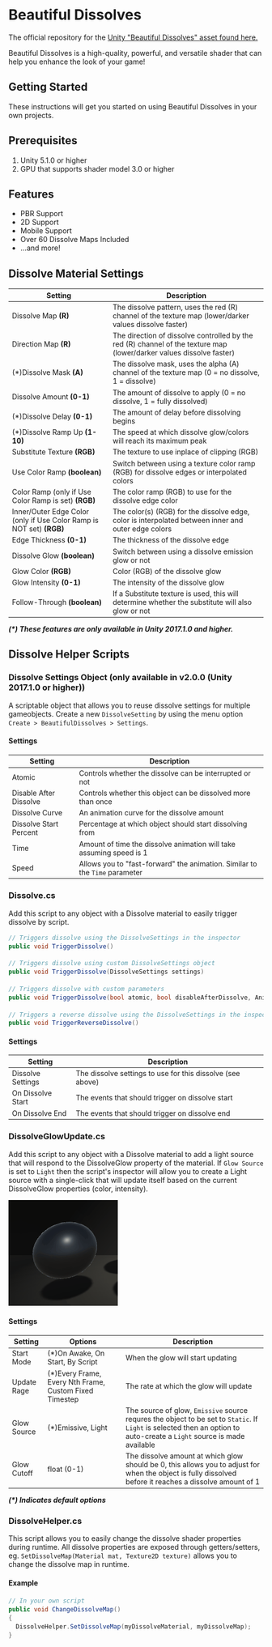# Beautiful Dissolves

The official repository for the [Unity "Beautiful Dissolves" asset found here.](https://www.assetstore.unity3d.com/en/#!/content/47771)

Beautiful Dissolves is a high-quality, powerful, and versatile shader that can help you enhance the look of your game!

## Getting Started

These instructions will get you started on using Beautiful Dissolves in your own projects.

## Prerequisites

1. Unity 5.1.0 or higher
2. GPU that supports shader model 3.0 or higher

## Features

* PBR Support
* 2D Support
* Mobile Support
* Over 60 Dissolve Maps Included
* ...and more!

## Dissolve Material Settings
| Setting        | Description  |
| ------------- |-------------|
| Dissolve Map **(R)**    | The dissolve pattern, uses the red (R) channel of the texture map (lower/darker values dissolve faster) |
| Direction Map **(R)**     | The direction of dissolve controlled by the red (R) channel of the texture map (lower/darker values dissolve faster)     |
| (\*)Dissolve Mask **(A)** | The dissolve mask, uses the alpha (A) channel of the texture map (0 = no dissolve, 1 = dissolve)      |
| Dissolve Amount **(0-1)** | The amount of dissolve to apply (0 = no dissolve, 1 = fully dissolved) |
| (\*)Dissolve Delay **(0-1)** | The amount of delay before dissolving begins |
| (\*)Dissolve Ramp Up **(1-10)** | The speed at which dissolve glow/colors will reach its maximum peak |
| Substitute Texture **(RGB)** | The texture to use inplace of clipping (RGB) |
| Use Color Ramp **(boolean)** | Switch between using a texture color ramp (RGB) for dissolve edges or interpolated colors |
| Color Ramp (only if Use Color Ramp is set) **(RGB)** | The color ramp (RGB) to use for the dissolve edge color |
| Inner/Outer Edge Color (only if Use Color Ramp is NOT set) **(RGB)** | The color(s) (RGB) for the dissolve edge, color is interpolated between inner and outer edge colors |
| Edge Thickness **(0-1)** | The thickness of the dissolve edge |
| Dissolve Glow **(boolean)** | Switch between using a dissolve emission glow or not |
| Glow Color **(RGB)** | Color (RGB) of the dissolve glow |
| Glow Intensity **(0-1)** | The intensity of the dissolve glow |
| Follow-Through **(boolean)** | If a Substitute texture is used, this will determine whether the substitute will also glow or not |

***(\*) These features are only available in Unity 2017.1.0 and higher.***

## Dissolve Helper Scripts

### Dissolve Settings Object (only available in v2.0.0 (Unity 2017.1.0 or higher))
A scriptable object that allows you to reuse dissolve settings for multiple gameobjects. Create a new ```DissolveSetting``` by using the menu option ```Create > BeautifulDissolves > Settings```.

#### Settings
| Setting        |  Description  |
| ------------- | -------------|
| Atomic | Controls whether the dissolve can be interrupted or not |
| Disable After Dissolve | Controls whether this object can be dissolved more than once |
| Dissolve Curve | An animation curve for the dissolve amount |
| Dissolve Start Percent | Percentage at which object should start dissolving from |
| Time | Amount of time the dissolve animation will take assuming speed is 1 |
| Speed | Allows you to "fast-forward" the animation. Similar to the ```Time``` parameter |

### Dissolve.cs
Add this script to any object with a Dissolve material to easily trigger dissolve by script.
```csharp
// Triggers dissolve using the DissolveSettings in the inspector
public void TriggerDissolve()

// Triggers dissolve using custom DissolveSettings object
public void TriggerDissolve(DissolveSettings settings)

// Triggers dissolve with custom parameters
public void TriggerDissolve(bool atomic, bool disableAfterDissolve, AnimationCurve dissolveCurve, float dissolveStartPercent, float time, float speed)

// Triggers a reverse dissolve using the DissolveSettings in the inspector
public void TriggerReverseDissolve()
```
#### Settings
| Setting        |  Description  |
| ------------- | -------------|
| Dissolve Settings | The dissolve settings to use for this dissolve (see above) |
| On Dissolve Start | The events that should trigger on dissolve start |
| On Dissolve End | The events that should trigger on dissolve end |

### DissolveGlowUpdate.cs
Add this script to any object with a Dissolve material to add a light source that will respond to the DissolveGlow property of the material. If ```Glow Source``` is set to ```Light``` then the script's inspector will allow you to create a Light source with a single-click that will update itself based on the current DissolveGlow properties (color, intensity).

![](./DissolveGlow.gif)

#### Settings
| Setting        | Options | Description  |
| ------------- |------------- |-------------|
| Start Mode   | (\*)On Awake, On Start, By Script | When the glow will start updating |
| Update Rage | (\*)Every Frame, Every Nth Frame, Custom Fixed Timestep | The rate at which the glow will update |
| Glow Source | (\*)Emissive, Light | The source of glow, ```Emissive``` source requres the object to be set to ```Static```. If ```Light``` is selected then an option to auto-create a ```Light``` source is made available |
| Glow Cutoff | float (0-1) | The dissolve amount at which glow should be 0, this allows you to adjust for when the object is fully dissolved before it reaches a dissolve amount of 1 |

***(\*) Indicates default options***

### DissolveHelper.cs
This script allows you to easily change the dissolve shader properties during runtime. All dissolve properties are exposed through getters/setters, eg. ```SetDissolveMap(Material mat, Texture2D texture)``` allows you to change the dissolve map in runtime.

#### Example
```csharp
// In your own script
public void ChangeDissolveMap()
{
  DissolveHelper.SetDissolveMap(myDissolveMaterial, myDissolveMap);
}
```
